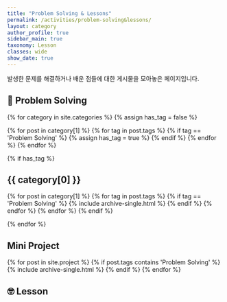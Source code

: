 ```yaml
---
title: "Problem Solving & Lessons"
permalink: /activities/problem-solving&lessons/
layout: category
author_profile: true
sidebar_main: true
taxonomy: Lesson
classes: wide
show_date: true
---
```


발생한 문제를 해결하거나 배운 점들에 대한 게시물을 모아놓은 페이지입니다.

<H2>🧐 Problem Solving</H2>

{% for category in site.categories %}
  {% assign has_tag = false %}

  {% for post in category[1] %}
    {% for tag in post.tags %}
      {% if tag == 'Problem Solving' %}
        {% assign has_tag = true %}
      {% endif %}
    {% endfor %}
  {% endfor %}

  {% if has_tag %}
<h2 id="projects" class="archive__subtitle">{{ category[0] }}</h2>
  {% for post in category[1] %}
    {% for tag in post.tags %}
      {% if tag == 'Problem Solving' %}
        {% include archive-single.html %}
      {% endif %}
    {% endfor %}
  {% endfor %}
  {% endif %}

{% endfor %}

<h2 id="projects" class="archive__subtitle">Mini Project</h2>
{% for post in site.project %}
  {% if post.tags contains 'Problem Solving' %}
    {% include archive-single.html %}
  {% endif %}
{% endfor %}

<H2>🤓 Lesson</H2>